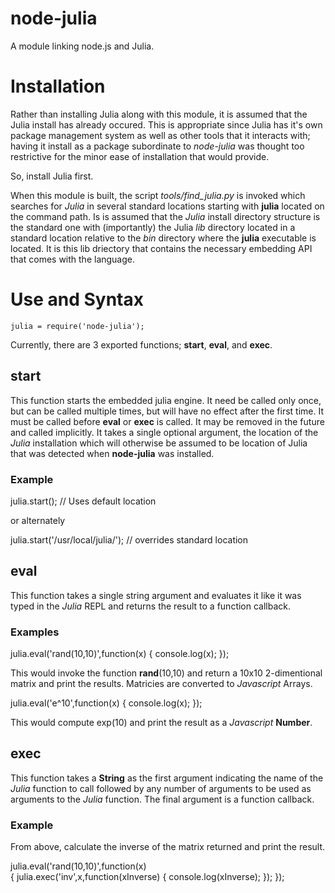 node-julia
==========

A module linking node.js and Julia.

# Installation

Rather than installing Julia along with this module, it is assumed that
the Julia install has already occured.  This is appropriate since Julia
has it's own package management system as well as other tools that it
interacts with; having it install as a package subordinate to *node-julia*
was thought too restrictive for the minor ease of installation that 
would provide.

So, install Julia first.

When this module is built, the script *tools/find_julia.py* is invoked which
searches for *Julia* in several standard locations starting with **julia**
located on the command path.  Is is assumed that the *Julia* install directory
structure is the standard one with (importantly) the Julia *lib* directory
located in a standard location relative to the *bin* directory where the
**julia** executable is located. It is this lib driectory that contains the
necessary embedding API that comes with the language.

# Use and Syntax

    julia = require('node-julia');

Currently, there are 3 exported functions; **start**, **eval**, and **exec**.  

## start

This function starts the embedded julia engine.  It need be called only once,
but can be called multiple times, but will have no effect after the first time.
It must be called before **eval** or **exec** is called.  It may be removed
in the future and called implicitly.  It takes a single optional argument,
the location of the *Julia* installation which will otherwise be assumed to be
location of Julia that was detected when **node-julia** was installed.

### Example

   julia.start();     // Uses default location

or alternately

   julia.start('/usr/local/julia/');  // overrides standard location

## eval

This function takes a single string argument and evaluates it like it was typed
in the *Julia* REPL and returns the result to a function callback.

### Examples

   julia.eval('rand(10,10)',function(x) 
   {
      console.log(x);
   });

This would invoke the function **rand**(10,10) and return a 10x10 2-dimentional
matrix and print the results.  Matricies are converted to *Javascript* Arrays.

   julia.eval('e^10',function(x)
   {
      console.log(x);
   });

This would compute exp(10) and print the result as a *Javascript* **Number**.

## exec

This function takes a **String** as the first argument indicating the name of
the *Julia* function to call followed by any number of arguments to be used as arguments
to the *Julia* function.  The final argument is a function callback.

### Example

From above, calculate the inverse of the matrix returned and print the result.

   julia.eval('rand(10,10)',function(x)   
   {
      julia.exec('inv',x,function(xInverse)
      {
         console.log(xInverse);
      });
   });

